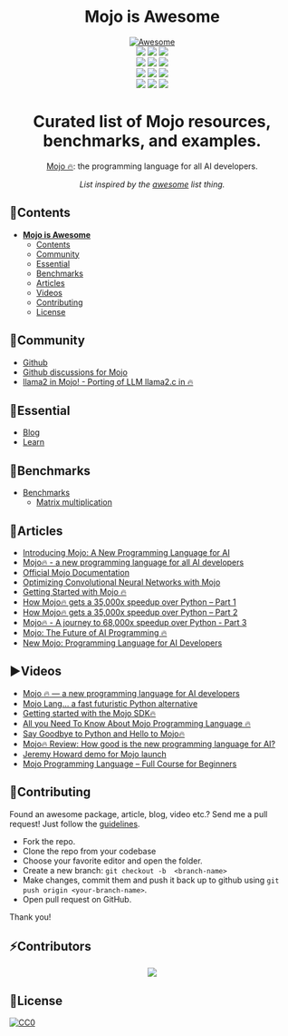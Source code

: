  <div align="center">
  <h1>Mojo is Awesome</h1>
  <a href="https://github.com/sindresorhus/awesome">
    <img src="https://cdn.rawgit.com/sindresorhus/awesome/d7305f38d29fed78fa85652e3a63e154dd8e8829/media/badge.svg" alt="Awesome">
  </a>
</div>


<div id="top"></div>
<div align="center">
  <img src="https://forthebadge.com/images/badges/built-with-love.svg" />
  <img src="https://forthebadge.com/images/badges/uses-brains.svg" />
  <img src="https://forthebadge.com/images/badges/powered-by-responsibility.svg" />
  <br>
  <img src="https://img.shields.io/github/repo-size/mfranzon/mojo-is-awesome?style=for-the-badge" />
  <img src="https://img.shields.io/github/issues/mfranzon/mojo-is-awesome?style=for-the-badge" />
  <img src="https://img.shields.io/github/issues-closed-raw/mfranzon/mojo-is-awesome?style=for-the-badge" />
  <br>
  <img src="https://img.shields.io/github/forks/mfranzon/mojo-is-awesome?style=for-the-badge" />
  <img src="https://img.shields.io/github/issues-pr/mfranzon/mojo-is-awesome?style=for-the-badge" />
  <img src="https://img.shields.io/github/issues-pr-closed-raw/mfranzon/mojo-is-awesome?style=for-the-badge" />
  <br>
  <img src="https://img.shields.io/github/stars/mfranzon/mojo-is-awesome?style=for-the-badge" />
  <img src="https://img.shields.io/github/contributors/mfranzon/mojo-is-awesome?style=for-the-badge" />
  <img src="https://img.shields.io/github/last-commit/mfranzon/mojo-is-awesome?style=for-the-badge" />
</div>



<div align="center">

# Curated list of Mojo resources, benchmarks, and examples.

[Mojo 🔥](https://www.modular.com/mojo): the programming language for all AI developers.

_List inspired by the [awesome](https://github.com/sindresorhus/awesome) list thing._

</div>


## 📑Contents
- [**Mojo is Awesome** ](#mojo-is-awesome-)
  - [Contents](#contents)
  - [Community](#community)
  - [Essential](#essential)
  - [Benchmarks](#benchmarks)
  - [Articles](#articles)
  - [Videos](#videos)
  - [Contributing](#contributing)
  - [License](#license)

## 💚Community
- [Github](https://github.com/modularml/mojo)
- [Github discussions for Mojo](https://github.com/modularml/mojo/discussions)
- [llama2 in Mojo! - Porting of LLM llama2.c in 🔥](https://github.com/tairov/llama2.mojo)

## 🎨Essential
- [Blog](https://www.modular.com/blog)
- [Learn](https://docs.modular.com/mojo/)

## 🧿Benchmarks
- [Benchmarks](./benchmarks/)
  - [Matrix multiplication](./benchmarks/matmul/)

## 📰Articles
- [Introducing Mojo: A New Programming Language for AI](https://medium.com/mlearning-ai/introducing-mojo-a-new-programming-language-for-ai-f47fc7bbfbf0)
- [Mojo🔥 - a new programming language for all AI developers ](https://medium.com/@shani.pelzig/mojo-a-new-programming-language-for-all-ai-developers-a-quick-introduction-6cd1fa9566f9)
- [Official Mojo Documentation](https://docs.modular.com/mojo/)
- [Optimizing Convolutional Neural Networks with Mojo](https://huggingface.co/blog/rishiraj/optimizing-cnn-with-mojo-1)
- [Getting Started with Mojo 🔥](https://dev.to/jjokah/getting-started-with-mojo-4985)
- [How Mojo🔥 gets a 35,000x speedup over Python – Part 1](https://huggingface.co/blog/rishiraj/optimizing-cnn-with-mojo-1)
- [How Mojo🔥 gets a 35,000x speedup over Python – Part 2](https://www.modular.com/blog/how-mojo-gets-a-35-000x-speedup-over-python-part-2)
- [Mojo🔥 - A journey to 68,000x speedup over Python - Part 3](https://www.modular.com/blog/mojo-a-journey-to-68-000x-speedup-over-python-part-3)
- [Mojo: The Future of AI Programming 🔥](https://codeconfessions.substack.com/p/mojo-the-future-of-ai-programming)
- [New Mojo: Programming Language for AI Developers](https://www.freecodecamp.org/news/new-mojo-programming-language-for-ai-developers/)

## ▶Videos
- [Mojo 🔥 — a new programming language for AI developers](https://www.youtube.com/watch?v=-ogEkqeDEPg)
- [Mojo Lang… a fast futuristic Python alternative](https://www.youtube.com/watch?v=V4gGJ7XXlC0)
- [Getting started with the Mojo SDK🔥](https://youtu.be/knGTSXe7ytI?si=WMbZkE4c6ALKx0fD)
- [All you Need To Know About Mojo Programming Language 🔥](https://youtu.be/RI2F6u9dnkU?si=qVuLdYwqZz9mb_M7)
- [Say Goodbye to Python and Hello to Mojo🔥](https://youtu.be/s4ZUkwe0ZTI?si=HlPv-ePPSvT_FIme)
- [Mojo🔥 Review: How good is the new programming language for AI? ](https://www.youtube.com/watch?v=32aVTyYICys)
- [Jeremy Howard demo for Mojo launch](https://www.youtube.com/watch?v=6GvB5lZJqcE)
- [Mojo Programming Language – Full Course for Beginners](https://youtu.be/5Sm9IVMet9c?feature=shared)


## 🌱Contributing
Found an awesome package, article, blog, video etc.? Send me a pull request! Just follow the [guidelines](/CONTRIBUTING.md). 
- Fork the repo.
- Clone the repo from your codebase
- Choose your favorite editor and open the folder.
- Create a new branch: `git checkout -b  <branch-name>`
- Make changes, commit them and push it back up to github using `git push origin <your-branch-name>`. 
- Open pull request on GitHub.

Thank you!

## ⚡Contributors
<div align="center">
  <a href="https://github.com/mfranzon/mojo-is-awesome/graphs/contributors">
    <img src="https://contrib.rocks/image?repo=mfranzon/mojo-is-awesome" />
  </a>
</div>


## 📜License

[![CC0](http://mirrors.creativecommons.org/presskit/buttons/88x31/svg/cc-zero.svg)](http://creativecommons.org/publicdomain/zero/1.0/)
